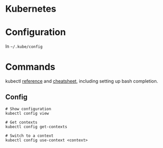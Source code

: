 # Kubernetes



# Configuration

In `~/.kube/config`



# Commands

kubectl [reference](https://kubernetes.io/docs/reference/generated/kubectl/kubectl-commands) and [cheatsheet](https://kubernetes.io/docs/reference/kubectl/cheatsheet/),
including setting up bash completion.

## Config

    # Show configuration
    kubectl config view

    # Get contexts
    kubectl config get-contexts

    # Switch to a context
    kubectl config use-context <context>
